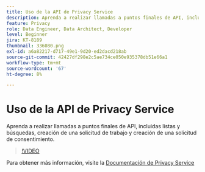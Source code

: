 ```yaml
---
title: Uso de la API de Privacy Service
description: Aprenda a realizar llamadas a puntos finales de API, incluidas listas y búsquedas, creación de una solicitud de trabajo y creación de una solicitud de consentimiento.
feature: Privacy
role: Data Engineer, Data Architect, Developer
level: Beginner
jira: KT-8189
thumbnail: 336080.png
exl-id: a6a82217-d717-49e1-9d20-ed2dacd218ab
source-git-commit: 42427df298e2c5ae734ce050e935378db51e66a1
workflow-type: tm+mt
source-wordcount: '67'
ht-degree: 8%

---
```



# Uso de la API de Privacy Service

Aprenda a realizar llamadas a puntos finales de API, incluidas listas y búsquedas, creación de una solicitud de trabajo y creación de una solicitud de consentimiento.

>[!VIDEO](https://video.tv.adobe.com/v/336080?quality=12&learn=on)

Para obtener más información, visite la [Documentación de Privacy Service](https://experienceleague.adobe.com/docs/experience-platform/privacy/home.html?lang=es)
